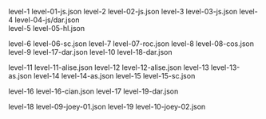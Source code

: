 

level-1    level-01-js.json
level-2    level-02-js.json
level-3    level-03-js.json
level-4    level-04-js/dar.json  
level-5    level-05-hl.json

level-6    level-06-sc.json
level-7    level-07-roc.json
level-8    level-08-cos.json 
level-9    level-17-dar.json
level-10    level-18-dar.json

level-11    level-11-alise.json
level-12    level-12-alise.json
level-13    level-13-as.json
level-14    level-14-as.json
level-15    level-15-sc.json

level-16    level-16-cian.json 
level-17    level-19-dar.json
    
level-18    level-09-joey-01.json
level-19    level-10-joey-02.json
